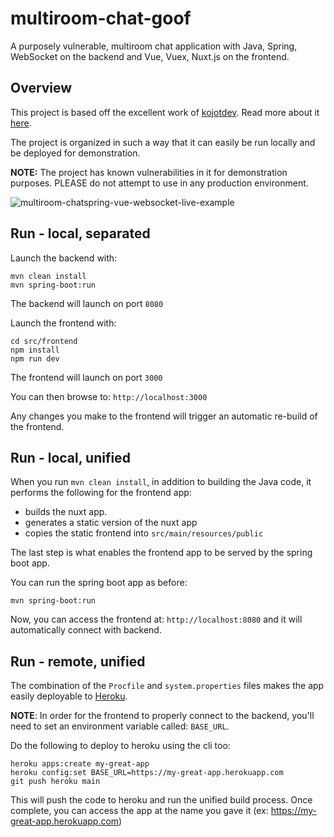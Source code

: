 # multiroom-chat-goof
A purposely vulnerable, multiroom chat application with Java, Spring, WebSocket on the backend and 
Vue, Vuex, Nuxt.js on the frontend.

## Overview

This project is based off the excellent work of [kojotdev](http://kojotdev.com). Read more about it 
[here](http://kojotdev.com/2019/09/multiroom-chat-with-spring-websocket-nuxt-vue-vuex/).

The project is organized in such a way that it can easily be run locally and be deployed for demonstration.

**NOTE:** The project has known vulnerabilities in it for demonstration purposes. PLEASE do not attempt to use
in any production environment.

![multiroom-chatspring-vue-websocket-live-example](http://kojotdev.com/wp-content/uploads/2019/09/multiroom-chat-live.gif)

## Run - local, separated

Launch the backend with:

```
mvn clean install
mvn spring-boot:run
```

The backend will launch on port `8080`

Launch the frontend with:

```
cd src/frontend
npm install
npm run dev
```

The frontend will launch on port `3000`

You can then browse to: `http://localhost:3000`

Any changes you make to the frontend will trigger an automatic re-build of the frontend.

## Run - local, unified

When you run `mvn clean install`, in addition to building the Java code, it performs the following for the frontend
app:

* builds the nuxt app.
* generates a static version of the nuxt app
* copies the static frontend into `src/main/resources/public`

The last step is what enables the frontend app to be served by the spring boot app.

You can run the spring boot app as before:

```
mvn spring-boot:run
```

Now, you can access the frontend at: `http://localhost:8080` and it will automatically connect with backend.

## Run - remote, unified

The combination of the `Procfile` and `system.properties` files makes the app easily deployable to
[Heroku](https://www.heroku.com/).

**NOTE**: In order for the frontend to properly connect to the backend, you'll need to set an environment variable
called: `BASE_URL`.

Do the following to deploy to heroku using the cli too:

```
heroku apps:create my-great-app
heroku config:set BASE_URL=https://my-great-app.herokuapp.com
git push heroku main
```

This will push the code to heroku and run the unified build process. Once complete, you can access the app at the name
you gave it (ex: https://my-great-app.herokuapp.com)

